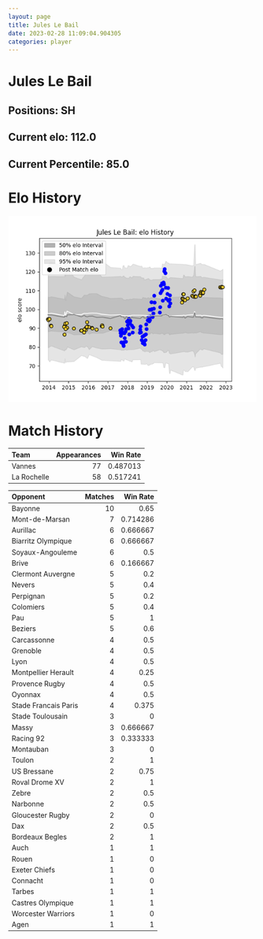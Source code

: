 ```yaml
---  
layout: page  
title: Jules Le Bail  
date: 2023-02-28 11:09:04.904305  
categories: player  
---
```

# Jules Le Bail

## Positions: SH

## Current elo: 112.0

## Current Percentile: 85.0

# Elo History


![elo history](history_JulesLeBail.png)
# Match History


| Team        |   Appearances |   Win Rate |
|:------------|--------------:|-----------:|
| Vannes      |            77 |   0.487013 |
| La Rochelle |            58 |   0.517241 |

| Opponent             |   Matches |   Win Rate |
|:---------------------|----------:|-----------:|
| Bayonne              |        10 |   0.65     |
| Mont-de-Marsan       |         7 |   0.714286 |
| Aurillac             |         6 |   0.666667 |
| Biarritz Olympique   |         6 |   0.666667 |
| Soyaux-Angouleme     |         6 |   0.5      |
| Brive                |         6 |   0.166667 |
| Clermont Auvergne    |         5 |   0.2      |
| Nevers               |         5 |   0.4      |
| Perpignan            |         5 |   0.2      |
| Colomiers            |         5 |   0.4      |
| Pau                  |         5 |   1        |
| Beziers              |         5 |   0.6      |
| Carcassonne          |         4 |   0.5      |
| Grenoble             |         4 |   0.5      |
| Lyon                 |         4 |   0.5      |
| Montpellier Herault  |         4 |   0.25     |
| Provence Rugby       |         4 |   0.5      |
| Oyonnax              |         4 |   0.5      |
| Stade Francais Paris |         4 |   0.375    |
| Stade Toulousain     |         3 |   0        |
| Massy                |         3 |   0.666667 |
| Racing 92            |         3 |   0.333333 |
| Montauban            |         3 |   0        |
| Toulon               |         2 |   1        |
| US Bressane          |         2 |   0.75     |
| Roval Drome XV       |         2 |   1        |
| Zebre                |         2 |   0.5      |
| Narbonne             |         2 |   0.5      |
| Gloucester Rugby     |         2 |   0        |
| Dax                  |         2 |   0.5      |
| Bordeaux Begles      |         2 |   1        |
| Auch                 |         1 |   1        |
| Rouen                |         1 |   0        |
| Exeter Chiefs        |         1 |   0        |
| Connacht             |         1 |   0        |
| Tarbes               |         1 |   1        |
| Castres Olympique    |         1 |   1        |
| Worcester Warriors   |         1 |   0        |
| Agen                 |         1 |   1        |